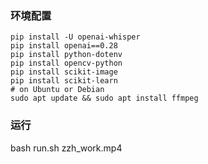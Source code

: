 ### 环境配置
```shell
pip install -U openai-whisper
pip install openai==0.28
pip install python-dotenv
pip install opencv-python 
pip install scikit-image
pip install scikit-learn
# on Ubuntu or Debian
sudo apt update && sudo apt install ffmpeg
```

### 运行
bash run.sh zzh_work.mp4
